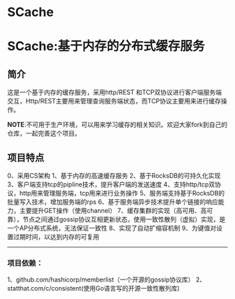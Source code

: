 
# SCache

# SCache:基于内存的分布式缓存服务


## 简介
这是一个基于内存的缓存服务，采用http/REST 和TCP双协议进行客户端服务端交互，Http/REST主要用来管理查询服务端状态，而TCP协议主要用来进行缓存操作。

**NOTE**:不可用于生产环境，可以用来学习缓存的相关知识。欢迎大家fork到自己的仓库，一起完善这个项目。


## 项目特点
0、采用CS架构
1、基于内存的高速缓存服务
2、基于RocksDB的可持久化实现
3、客户端支持tcp的pipline技术，提升客户端的发送速度
4、支持http/tcp双协议，http用来管理服务端，tcp用来进行业务操作
5、服务端支持基于RocksDB的批量写入技术，增加服务端的rps
6、基于服务端异步技术提升单个链接的响应能力，主要提升GET操作（使用channel）
7、缓存集群的实现（高可用、高可靠），节点之间通过gossip协议互相更新状态，使用一致性散列（虚拟）实现，是一个AP分布式系统，无法保证一致性
8、实现了自动扩缩容机制
9、为键值对设置过期时间，以达到内存的可复用


---
### 项目依赖：
1、github.com/hashicorp/memberlist（一个开源的gossip协议库）
2、statthat.com/c/consistent(使用Go语言写的开源一致性散列库)
